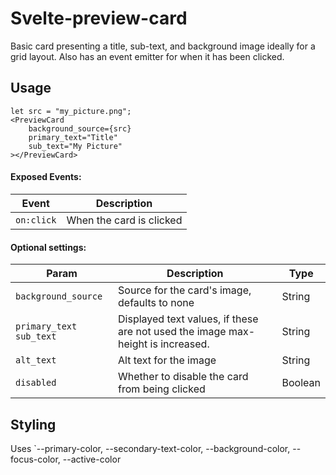 # Svelte-preview-card

Basic card presenting a title, sub-text, and background image ideally for a grid layout. Also has an event emitter for when it has been clicked.

## Usage

```
let src = "my_picture.png";
<PreviewCard
    background_source={src}
    primary_text="Title"
    sub_text="My Picture"
></PreviewCard>
```


#### Exposed Events:

Event | Description
-- | --
`on:click` | When the card is clicked

#### Optional settings:

Param | Description | Type
--- | --- | ---
`background_source` | Source for the card's image, defaults to none | String
`primary_text` `sub_text` | Displayed text values, if these are not used the image max-height is increased. | String
`alt_text` | Alt text for the image | String
`disabled` | Whether to disable the card from being clicked | Boolean

## Styling

Uses `--primary-color, --secondary-text-color, --background-color, --focus-color, --active-color
